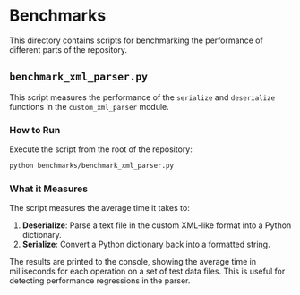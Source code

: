 # Benchmarks

This directory contains scripts for benchmarking the performance of different parts of the repository.

## `benchmark_xml_parser.py`

This script measures the performance of the `serialize` and `deserialize` functions in the `custom_xml_parser` module.

### How to Run

Execute the script from the root of the repository:

```bash
python benchmarks/benchmark_xml_parser.py
```

### What it Measures

The script measures the average time it takes to:

1.  **Deserialize**: Parse a text file in the custom XML-like format into a Python dictionary.
2.  **Serialize**: Convert a Python dictionary back into a formatted string.

The results are printed to the console, showing the average time in milliseconds for each operation on a set of test data files. This is useful for detecting performance regressions in the parser.
